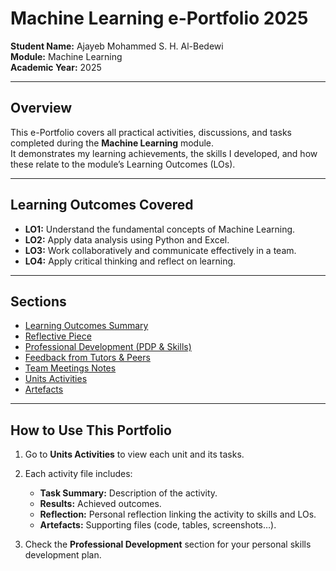 # Machine Learning e-Portfolio 2025

**Student Name:** Ajayeb Mohammed S. H. Al-Bedewi  
**Module:** Machine Learning  
**Academic Year:** 2025  

---

## Overview
This e-Portfolio covers all practical activities, discussions, and tasks completed during the **Machine Learning** module.  
It demonstrates my learning achievements, the skills I developed, and how these relate to the module’s Learning Outcomes (LOs).

---

## Learning Outcomes Covered
- **LO1:** Understand the fundamental concepts of Machine Learning.  
- **LO2:** Apply data analysis using Python and Excel.  
- **LO3:** Work collaboratively and communicate effectively in a team.  
- **LO4:** Apply critical thinking and reflect on learning.

---

## Sections
- [Learning Outcomes Summary](docs/Learning_Outcomes.md)  
- [Reflective Piece](docs/Reflection.md)  
- [Professional Development (PDP & Skills)](docs/PDP_Skills_Matrix.md)  
- [Feedback from Tutors & Peers](docs/Feedback.md)  
- [Team Meetings Notes](docs/Team_Meetings.md)  
- [Units Activities](units/)  
- [Artefacts](artefacts/)

---

## How to Use This Portfolio
1. Go to **Units Activities** to view each unit and its tasks.  
2. Each activity file includes:
   - **Task Summary:** Description of the activity.  
   - **Results:** Achieved outcomes.  
   - **Reflection:** Personal reflection linking the activity to skills and LOs.  
   - **Artefacts:** Supporting files (code, tables, screenshots…).  

3. Check the **Professional Development** section for your personal skills development plan.

